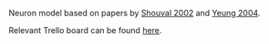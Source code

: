 Neuron model based on papers by [Shouval 2002](www.pnas.org/cgi/doi/10.1073/pnas.152343099) and [Yeung 2004](http://www.pnas.org/cgi/doi/10.1073/pnas.0405555101).

Relevant Trello board can be found [here](https://trello.com/b/GcfbuTnH/taivo-s-model).
